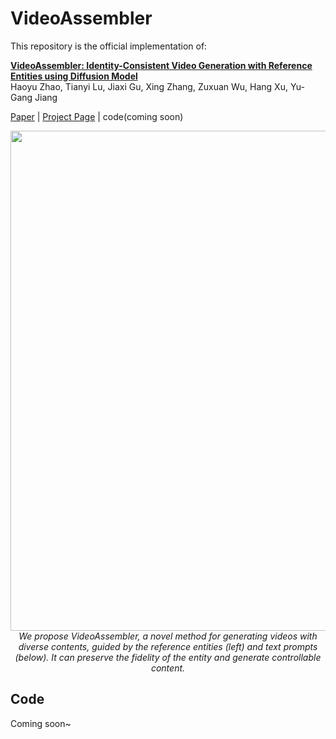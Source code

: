 # VideoAssembler

This repository is the official implementation of:

**[VideoAssembler: Identity-Consistent Video Generation with Reference Entities using Diffusion Model](https://arxiv.org/abs/2311.17338)**
</br>
Haoyu Zhao,
Tianyi Lu,
Jiaxi Gu,
Xing Zhang,
Zuxuan Wu,
Hang Xu,
Yu-Gang Jiang
</br>

[Paper](https://arxiv.org/abs/2311.17338) | [Project Page](https://gulucaptain.github.io/videoassembler/) | code(coming soon)

<p align="center">
<img src="__assets__/teaser/teaser.png" width="800px"/>  
<br>
<em>We propose VideoAssembler, a novel method for generating videos with diverse contents, guided by the reference entities (left) and text prompts (below). It can preserve the fidelity of the entity and generate controllable content.</em>
</p>

## Code
Coming soon~
